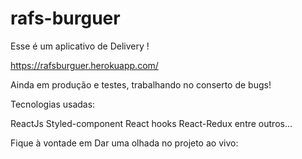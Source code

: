 # rafs-burguer
Esse é um aplicativo de Delivery !

https://rafsburguer.herokuapp.com/

Ainda em produção e testes, trabalhando no conserto de bugs!


Tecnologias usadas:

ReactJs
Styled-component
React hooks
React-Redux
entre outros...


Fique à vontade em Dar uma olhada no projeto ao vivo:

